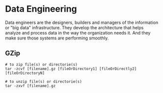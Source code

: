 # Data Engineering

Data engineers are the designers, builders and managers of the information or "big data" infrastructure. They develop the architecture that helps analyze and process data in the way the organization needs it. And they make sure those systems are performing smoothly. 

## GZip
    
    # to zip file(s) or directorie(s) 
    tar -zcvf [filename].gz [fileOrDirectory1] [fileOrDirectly2] [fileOrDirectoryN]
    
    # to unzip file(s) or directorie(s)
    tar -zxvf [filename].gz
